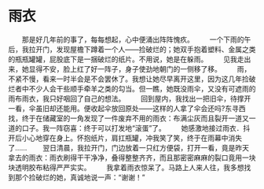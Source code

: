 # 雨衣
　　那是好几年前的事了，每每想起，心中便涌出阵阵愧疚。 
　　一个下雨的午后，我拉开门，发现屋檐下蹲着一个人——捡破烂的；她双手抱着塑料、金属之类的瓶瓶罐罐，屁股底下是一捆破烂的纸片。不用说，她是在躲雨。 
　　见我走出来，她显得不安，脸上红了好一阵子，身子使劲地朝门的一侧移了移。 
　　雨，不紧不慢，看来一时半会是不会罢休了。我想让她尽早离开这里，因为这几年捡破烂者中不少人会干些顺手牵羊之类的勾当。但一瞧，她既没雨伞，又没有可遮雨的雨布雨衣，我只好咽回了自己的想法。 
　　回到屋内，我找出一把旧伞，待撑开一看，伞虽旧却还能用。便收起伞放回原处——这样的人拿了伞会还吗?东寻西找，终于在储藏室的一角发现了一件废弃不用的雨衣：布满尘灰而且裂开一道又一道的口子。我一阵窃喜：终于可以打发地“滚蛋”了。 
　　她感激地接过雨衣．抖开后小心地穿在身上。怀抱纸片，肩扛瓶罐，冲我笑了笑，终于在雨幕中消失了…… 
　　翌日清晨，我拉开门，门边放着一只红方便袋，打开一看，竟是昨天拿去的雨衣：雨衣刷得干干净净，叠得整整齐齐，而且那密密麻麻的裂口竟用一块块透明胶布粘得严严实实。 
　　我拿着雨衣惊呆了。马路上人来人往，我多想找到那个捡破烂的她，真诚地说一声：“谢谢！”
 